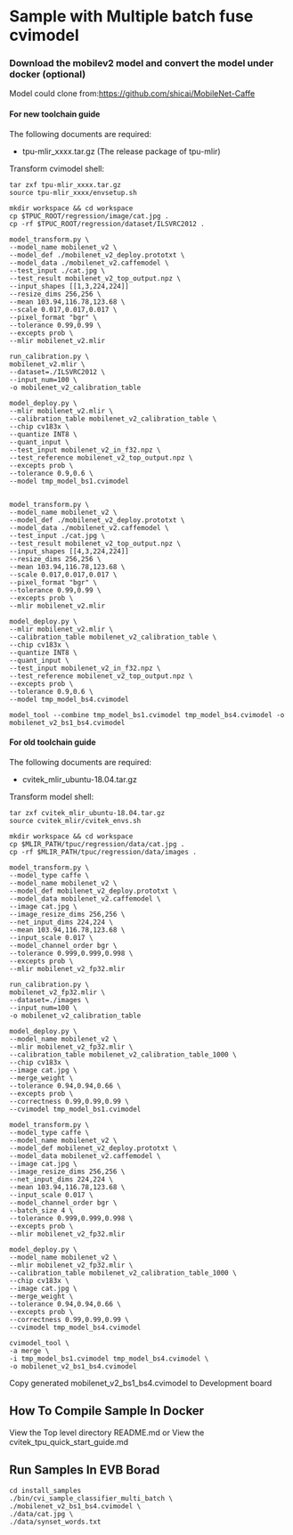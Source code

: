 # Sample with Multiple batch fuse cvimodel 

### Download the mobilev2 model and convert the model under docker (optional)
Model could clone from:https://github.com/shicai/MobileNet-Caffe

#### For new toolchain guide
The following documents are required:
* tpu-mlir_xxxx.tar.gz (The release package of tpu-mlir)

Transform cvimodel shell:
``` shell
tar zxf tpu-mlir_xxxx.tar.gz
source tpu-mlir_xxxx/envsetup.sh

mkdir workspace && cd workspace
cp $TPUC_ROOT/regression/image/cat.jpg .
cp -rf $TPUC_ROOT/regression/dataset/ILSVRC2012 .

model_transform.py \
--model_name mobilenet_v2 \
--model_def ./mobilenet_v2_deploy.prototxt \
--model_data ./mobilenet_v2.caffemodel \
--test_input ./cat.jpg \
--test_result mobilenet_v2_top_output.npz \
--input_shapes [[1,3,224,224]]
--resize_dims 256,256 \
--mean 103.94,116.78,123.68 \
--scale 0.017,0.017,0.017 \
--pixel_format "bgr" \
--tolerance 0.99,0.99 \
--excepts prob \
--mlir mobilenet_v2.mlir

run_calibration.py \
mobilenet_v2.mlir \
--dataset=./ILSVRC2012 \
--input_num=100 \
-o mobilenet_v2_calibration_table

model_deploy.py \
--mlir mobilenet_v2.mlir \
--calibration_table mobilenet_v2_calibration_table \
--chip cv183x \
--quantize INT8 \
--quant_input \
--test_input mobilenet_v2_in_f32.npz \
--test_reference mobilenet_v2_top_output.npz \
--excepts prob \
--tolerance 0.9,0.6 \
--model tmp_model_bs1.cvimodel


model_transform.py \
--model_name mobilenet_v2 \
--model_def ./mobilenet_v2_deploy.prototxt \
--model_data ./mobilenet_v2.caffemodel \
--test_input ./cat.jpg \
--test_result mobilenet_v2_top_output.npz \
--input_shapes [[4,3,224,224]]
--resize_dims 256,256 \
--mean 103.94,116.78,123.68 \
--scale 0.017,0.017,0.017 \
--pixel_format "bgr" \
--tolerance 0.99,0.99 \
--excepts prob \
--mlir mobilenet_v2.mlir

model_deploy.py \
--mlir mobilenet_v2.mlir \
--calibration_table mobilenet_v2_calibration_table \
--chip cv183x \
--quantize INT8 \
--quant_input \
--test_input mobilenet_v2_in_f32.npz \
--test_reference mobilenet_v2_top_output.npz \
--excepts prob \
--tolerance 0.9,0.6 \
--model tmp_model_bs4.cvimodel

model_tool --combine tmp_model_bs1.cvimodel tmp_model_bs4.cvimodel -o mobilenet_v2_bs1_bs4.cvimodel

```



#### For old toolchain guide
The following documents are required:

* cvitek_mlir_ubuntu-18.04.tar.gz

Transform model shell:
``` shell
tar zxf cvitek_mlir_ubuntu-18.04.tar.gz
source cvitek_mlir/cvitek_envs.sh

mkdir workspace && cd workspace
cp $MLIR_PATH/tpuc/regression/data/cat.jpg .
cp -rf $MLIR_PATH/tpuc/regression/data/images .

model_transform.py \
--model_type caffe \
--model_name mobilenet_v2 \
--model_def mobilenet_v2_deploy.prototxt \
--model_data mobilenet_v2.caffemodel \
--image cat.jpg \
--image_resize_dims 256,256 \
--net_input_dims 224,224 \
--mean 103.94,116.78,123.68 \
--input_scale 0.017 \
--model_channel_order bgr \
--tolerance 0.999,0.999,0.998 \
--excepts prob \
--mlir mobilenet_v2_fp32.mlir

run_calibration.py \
mobilenet_v2_fp32.mlir \
--dataset=./images \
--input_num=100 \
-o mobilenet_v2_calibration_table

model_deploy.py \
--model_name mobilenet_v2 \
--mlir mobilenet_v2_fp32.mlir \
--calibration_table mobilenet_v2_calibration_table_1000 \
--chip cv183x \
--image cat.jpg \
--merge_weight \
--tolerance 0.94,0.94,0.66 \
--excepts prob \
--correctness 0.99,0.99,0.99 \
--cvimodel tmp_model_bs1.cvimodel

model_transform.py \
--model_type caffe \
--model_name mobilenet_v2 \
--model_def mobilenet_v2_deploy.prototxt \
--model_data mobilenet_v2.caffemodel \
--image cat.jpg \
--image_resize_dims 256,256 \
--net_input_dims 224,224 \
--mean 103.94,116.78,123.68 \
--input_scale 0.017 \
--model_channel_order bgr \
--batch_size 4 \
--tolerance 0.999,0.999,0.998 \
--excepts prob \
--mlir mobilenet_v2_fp32.mlir

model_deploy.py \
--model_name mobilenet_v2 \
--mlir mobilenet_v2_fp32.mlir \
--calibration_table mobilenet_v2_calibration_table_1000 \
--chip cv183x \
--image cat.jpg \
--merge_weight \
--tolerance 0.94,0.94,0.66 \
--excepts prob \
--correctness 0.99,0.99,0.99 \
--cvimodel tmp_model_bs4.cvimodel

cvimodel_tool \
-a merge \
-i tmp_model_bs1.cvimodel tmp_model_bs4.cvimodel \
-o mobilenet_v2_bs1_bs4.cvimodel
```

Copy generated mobilenet_v2_bs1_bs4.cvimodel to Development board


## How To Compile Sample In Docker
View the Top level directory README.md or View the cvitek_tpu_quick_start_guide.md

## Run Samples In EVB Borad
```
cd install_samples
./bin/cvi_sample_classifier_multi_batch \
./mobilenet_v2_bs1_bs4.cvimodel \
./data/cat.jpg \
./data/synset_words.txt
```
